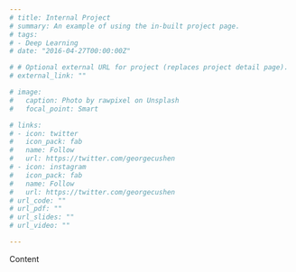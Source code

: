 ```yaml
---
# title: Internal Project
# summary: An example of using the in-built project page.
# tags:
# - Deep Learning
# date: "2016-04-27T00:00:00Z"

# # Optional external URL for project (replaces project detail page).
# external_link: ""

# image:
#   caption: Photo by rawpixel on Unsplash
#   focal_point: Smart

# links:
# - icon: twitter
#   icon_pack: fab
#   name: Follow
#   url: https://twitter.com/georgecushen
# - icon: instagram
#   icon_pack: fab
#   name: Follow
#   url: https://twitter.com/georgecushen
# url_code: ""
# url_pdf: ""
# url_slides: ""
# url_video: ""

---
```

Content